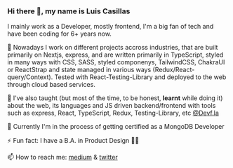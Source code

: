 ### Hi there 👋, my name is Luis Casillas

I mainly work as a Developer, mostly frontend, I'm a big fan of tech and have been coding for 6+ years now. 

🔭 Nowadays I work on different projects accross industries, that are built primarily on Nextjs, express, and are written primarily in TypeScript, styled in many ways with CSS, SASS, styled componenys, TailwindCSS, ChakraUI or ReactStrap and state managed in various ways (Redux/React-query/Context). Tested with React-Testing-Library and deployed to the web through cloud based services.  

🧮 I've also taught (but most of the time, to be honest, **learnt** while doing it) about the web, its languages and JS driven backend/frontend with tools such as express, React, TypeScript, Redux, Testing-Library, etc [@Devf.la](https://github.com/devfmx)
  
🌱 Currently I'm in the process of getting certified as a MongoDB Developer

⚡️ Fun fact: I have a B.A. in Product Design 🏴‍☠️

📫 How to reach me: [medium](https://medium.com/@luiscasillas) & [twitter](https://twitter.com/luistisismo)


<!--
**casillasluisn12/casillasluisn12** is a ✨ _special_ ✨ repository because its `README.md` (this file) appears on your GitHub profile.

Here are some ideas to get you started:

- 🔭 I’m currently working on ...
- 🌱 I’m currently learning ...
- 👯 I’m looking to collaborate on ...
- 🤔 I’m looking for help with ...
- 💬 Ask me about ...
- 📫 How to reach me: ...
- 😄 Pronouns: ...
- ⚡ Fun fact: ...
-->
